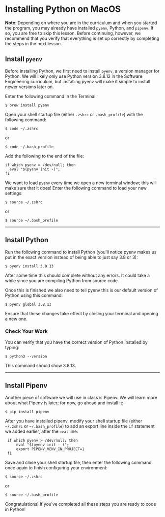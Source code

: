# Installing Python on MacOS

**Note**: Depending on where you are in the curriculum and when you started the
program, you may already have installed `pyenv`, Python, and `pipenv`. If so,
you are free to skip this lesson. Before continuing, however, we recommend that
you verify that everything is set up correctly by completing the steps in the
next lesson.

## Install `pyenv`

Before installing Python, we first need to install `pyenv`, a version manager
for Python. We will likely only use Python version 3.8.13 in the Software
Engineering curriculum, but installing pyenv will make it simple to install
newer versions later on.

Enter the following command in the Terminal:

```console
$ brew install pyenv
```

Open your shell startup file (either `.zshrc` or `.bash_profile`) with the
following command:

```console
$ code ~/.zshrc
```

or

```console
$ code ~/.bash_profile
```

Add the following to the end of the file:

```text
if which pyenv > /dev/null; then
  eval "$(pyenv init -)";
fi
```

We want to load `pyenv` every time we open a new terminal window; this will make
sure that it does! Enter the following command to load your new settings:

```console
$ source ~/.zshrc
```

or

```console
$ source ~/.bash_profile
```

---

## Install Python

Run the following command to install Python (you'll notice pyenv makes us put in
the exact version instead of being able to just say 3.8 or 3):

```console
$ pyenv install 3.8.13
```

After some time this should complete without any errors. It could take a while
since you are compiling Python from source code.

Once this is finished we also need to tell pyenv this is our default version of
Python using this command:

```console
$ pyenv global 3.8.13
```

Ensure that these changes take effect by closing your terminal and opening a new
one.

### Check Your Work

You can verify that you have the correct version of Python installed by typing:

```console
$ python3 --version
```

This command should show 3.8.13.

---

## Install Pipenv

Another piece of software we will use in class is Pipenv. We will learn more
about what Pipenv is later; for now, go ahead and install it:

```console
$ pip install pipenv
```

After you have installed pipenv, modify your shell startup file (either
`~/.zshrc` or `~/.bash_profile`) to add an export line inside the `if` statement
we added earlier, after the `eval` line:

```text
 if which pyenv > /dev/null; then
     eval "$(pyenv init - )";
     export PIPENV_VENV_IN_PROJECT=1
 fi
```

Save and close your shell startup file, then enter the following command once
again to finish configuring your environment:

```console
$ source ~/.zshrc
```

or

```console
$ source ~/.bash_profile
```

Congratulations! If you've completed all these steps you are ready to code in
Python!

